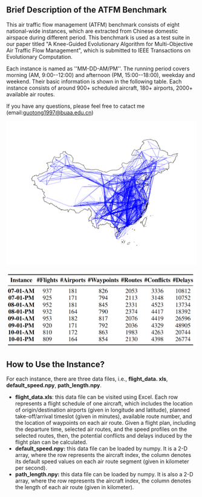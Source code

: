 ## Brief Description of the ATFM Benchmark

This air traffic flow management (ATFM) benchmark consists of eight national-wide instances, which are extracted from Chinese domestic airspace during different period.
This benchmark is used as a test suite in our paper titled "A Knee-Guided Evolutionary Algorithm for Multi-Objective Air Traffic Flow Management", which is submitted to IEEE Transactions on Evolutionary Computation.

Each instance is named as ''MM-DD-AM/PM''. The running period covers morning (AM, 9:00--12:00) and afternoon (PM, 15:00--18:00), weekday and weekend. Their basic information is shown in the following table. Each instance consists of around 900+ scheduled aircraft, 180+ airports, 2000+ available air routes. 

If you have any questions, please feel free to catact me (email:guotong1997@buaa.edu.cn)

![map](https://github.com/buaaguotong/ATFM-Benchmark/blob/main/img/map.png)

![data_info](https://github.com/buaaguotong/ATFM-Benchmark/blob/main/img/data_info.png)





## How to Use the Instance?

For each instance, there are three data files, i.e., **flight_data. xls**, **default_speed.npy**,  **path_length.npy**.

* **flight_data.xls**: this data file can be visited using Excel. Each row represents a flight schedule of one aircraft, which includes the location of origin/destination airports (given in longitude and latitude), planned take-off/arrival timeslot (given in minutes), available route number, and the location of waypoints on each air route. Given a flight plan, including the departure time, selected air routes, and the speed profiles on the selected routes, then, the potential conflicts and delays induced by the flight plan can be calculated.
* **default_speed.npy:** this data file can be loaded by numpy. It is a 2-D array, where the row represents the aircraft index, the column denotes its default speed values on each air route segment (given in kilometer per second).
* **path_length.npy:** this data file can be loaded by numpy. It is also a 2-D array, where the row represents the aircraft index, the column denotes the length of each air route (given in kilometer). 
